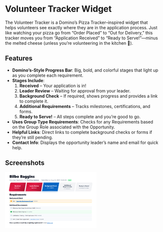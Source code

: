 # Volunteer Tracker Widget

The Volunteer Tracker is a Domino’s Pizza Tracker–inspired widget that helps volunteers see exactly where they are in the application process. Just like watching your pizza go from “Order Placed” to “Out for Delivery,” this tracker moves you from “Application Received” to “Ready to Serve!”—minus the melted cheese (unless you’re volunteering in the kitchen 🍕).

## Features

- **Domino’s-Style Progress Bar**: Big, bold, and colorful stages that light up as you complete each requirement.
- **Stages Include**:
  1. **Received** – Your application is in!
  2. **Leader Review** – Waiting for approval from your leader.
  3. **Background Check** – If required, shows progress and provides a link to complete it.
  4. **Additional Requirements** – Tracks milestones, certifications, and forms.
  5. **Ready to Serve!** – All steps complete and you’re good to go.
- **Uses Group Type Requirements**: Checks for any Requirements based on the Group Role associated with the Opportunity.
- **Helpful Links**: Direct links to complete background checks or forms if they’re still pending.
- **Contact Info**: Displays the opportunity leader’s name and email for quick help.

## Screenshots

<img src="./Assets/screenshot-volunteertracker.png" width="300" />